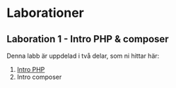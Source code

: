 # Laborationer

## Laboration 1 - Intro PHP & composer
Denna labb är uppdelad i två delar, som ni hittar här:
1) [Intro PHP](1/IntroPHP.md)
2) Intro composer
